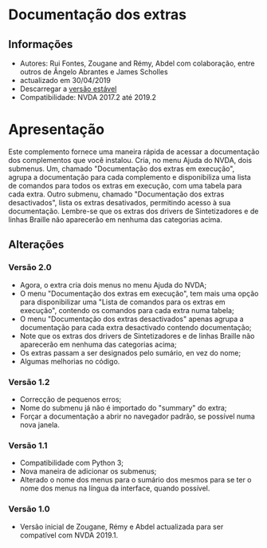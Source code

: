 ﻿
# Documentação dos extras #

## Informações ##
* Autores: Rui Fontes, Zougane and Rémy, Abdel com colaboração, entre outros de Ângelo Abrantes e James Scholles
* actualizado em 30/04/2019
* Descarregar a [versão estável][1]
* Compatibilidade: NVDA 2017.2 até 2019.2

# Apresentação #
Este complemento fornece uma maneira rápida de acessar a documentação dos complementos que você instalou.
Cria, no menu Ajuda do NVDA, dois submenus.
Um, chamado "Documentação dos extras em execução", agrupa a documentação para cada complemento e disponibiliza uma lista de comandos para todos os extras em execução, com uma tabela para cada extra.
Outro submenu, chamado "Documentação dos extras desactivados", lista os extras desativados, permitindo acesso à sua documentação.
Lembre-se que os extras dos drivers de Sintetizadores  e de linhas Braille não aparecerão em nenhuma das categorias acima.

## Alterações ##

### Versão 2.0 ###
* Agora, o extra cria dois menus no menu Ajuda do NVDA;
* O menu "Documentação dos extras em execução", tem mais uma opção para disponibilizar uma "Lista de comandos para os extras em execução", contendo os comandos para cada extra  numa tabela;
* O menu "Documentação dos extras desactivados" apenas agrupa a documentação para cada extra desactivado contendo documentação;
* Note que os extras dos drivers de Sintetizadores  e de linhas Braille não aparecerão em nenhuma das categorias acima;
* Os extras passam a ser designados pelo sumário, en vez do nome;
* Algumas melhorias no código.

### Versão 1.2 ###
* Correcção de pequenos erros;
* Nome do submenu já não é importado do "summary" do extra;
* Forçar a documentação a abrir no navegador padrão, se possível numa nova janela.

### Versão 1.1 ###
* Compatibilidade com Python 3;
*	 Nova maneira de adicionar os submenus;
* Alterado o nome dos menus para o sumário dos mesmos para se ter o nome dos menus na língua da interface, quando possível.

### Versão 1.0 ###
*	 Versão inicial de Zougane, Rémy e Abdel actualizada para ser compatível com NVDA 2019.1.

[1]: https://github.com/ruifontes/addonsHelp/releases/download/1.2/addonsHelp-1.2.nvda-addon
[2]: https://github.com/ruifontes/addonsHelp/releases/download/2.0/addonsHelp-2.0-dev.nvda-addon

